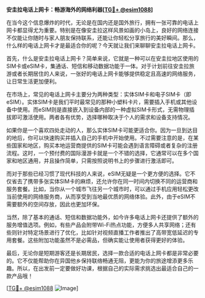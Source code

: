 **安圭拉电话上网卡：畅游海外的网络利器[[TG💪+ @esim1088](https://t.me/s/esim1088)]**

在当今这个信息爆炸的时代，无论是在国内还是国外旅行，拥有一张可靠的电话上网卡都显得尤为重要。特别是在像安圭拉这样风景如画的小岛上，良好的网络连接不仅能让你随时与家人朋友保持联系，还能让你轻松分享旅行的美好瞬间。那么，什么样的电话上网卡才是最适合你的呢？今天就让我们来聊聊安圭拉电话上网卡。

首先，什么是安圭拉电话上网卡？简单来说，它就是一种可以在安圭拉地区使用的SIM卡或eSIM卡，集通话、短信和移动数据功能于一体。对于计划前往安圭拉旅游或者长期居住的人来说，一张好的电话上网卡能够提供稳定且高速的网络服务，让日常生活更加便利。

在市场上，常见的电话上网卡主要分为两种类型：实体SIM卡和电子SIM卡（即eSIM）。实体SIM卡是我们平时最常见的那种小塑料卡片，需要插入手机或其他设备中使用。而eSIM则是直接嵌入到设备内部的一种虚拟SIM卡形式，无需物理插拔即可激活使用。两者各有优势，选择哪种取决于个人的需求和设备支持情况。

如果你是一个喜欢四处走动的人，那么实体SIM卡可能更适合你。因为一旦到达目的地后，你可以快速购买并插入自己的手机中开始使用。不过需要注意的是，在某些国家和地区，购买本地运营商提供的SIM卡可能会遇到语言障碍或者复杂的注册流程。这时，一个预付费的国际漫游卡就是一个不错的选择，它通常可以在多个国家和地区通用，并且操作简单，只需按照说明书上的步骤进行激活即可。

而对于那些已经习惯了现代科技的人来说，eSIM无疑是一个更方便的选择。它不仅省去了携带多张实体SIM卡的麻烦，还允许你在同一时间内切换不同的运营商和服务套餐。比如，当你从一个城市飞往另一个城市时，可以通过手机应用轻松更改当前使用的网络服务商，从而享受到当地最优质的网络体验。此外，由于eSIM不需要额外的空间存放，因此也更加环保。

当然，除了基本的通话、短信和数据功能外，如今许多电话上网卡还提供了额外的服务增值选项。例如，有些产品会附带Wi-Fi热点功能，方便多人共享网络；还有些则针对特定场景进行了优化，比如针对视频直播工作者推出了高带宽低延迟的专用套餐。这些附加功能虽然不是必需品，但确实能让使用者获得更好的体验。

最后，无论你是短期游客还是长期居民，选择一款合适的电话上网卡都是非常必要的。它不仅能帮助你在异国他乡保持联络畅通无阻，更能为你的旅途增添更多乐趣。所以，在出发前一定要做好功课，根据自己的实际需求挑选出最适合自己的一款产品哦！

[[TG💪+ @esim1088](https://t.me/s/esim1088) ![Image](https://i.postimg.cc/4NQfJmqS/Snipaste-2025-05-13-00-14-12.png)]